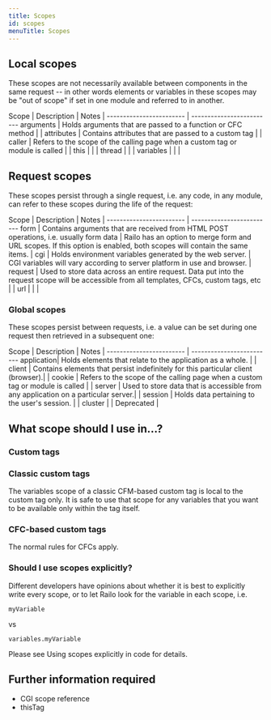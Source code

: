 ```yaml
---
title: Scopes
id: scopes
menuTitle: Scopes
---
```


## Local scopes ##

These scopes are not necessarily available between components in the same request -- in other words elements or variables in these scopes may be "out of scope" if set in one module and referred to in another.

Scope      |                    Description                                                   | Notes |
------------------------   | -------------------------
arguments  |  	Holds arguments that are passed to a function or CFC method                   |        |
attributes |    Contains attributes that are passed to a custom tag                           |        |
caller     |    Refers to the scope of the calling page when a custom tag or module is called |        |
this       |                                                                                  |        |
thread     |                                                                                  |        |
variables  |                                                                                  |        |

## Request scopes ##

These scopes persist through a single request, i.e. any code, in any module, can refer to these scopes during the life of the request:


Scope      |                    Description                                                   | Notes |
------------------------   | -------------------------
form       |  	Contains arguments that are received from HTML POST operations, i.e. usually form data | Railo has an option to merge form and URL scopes. If this option is enabled, both scopes will contain the same items. |
cgi        |    Holds environment variables generated by the web server. |  CGI variables will vary according to server platform in use and browser. |
request    |   Used to store data across an entire request. Data put into the request scope will be accessible from all templates, CFCs, custom tags, etc |        |
url       |                   |        |


### Global scopes ###

These scopes persist between requests, i.e. a value can be set during one request then retrieved in a subsequent one:

Scope      |                    Description                                                   | Notes |
------------------------   | -------------------------
application|  	Holds elements that relate to the application as a whole.                     |        |
client     |   Contains elements that persist indefinitely for this particular client (browser).|        |
cookie     |    Refers to the scope of the calling page when a custom tag or module is called |        |
server     |    Used to store data that is accessible from any application on a particular server.|        |
session    |     Holds data pertaining to the user's session. |        |
cluster    |                                                                                  |    Deprecated |

## What scope should I use in...? ##

### Custom tags ###

### Classic custom tags ###

The variables scope of a classic CFM-based custom tag is local to the custom tag only. It is safe to use that scope for any variables that you want to be available only within the tag itself.


### CFC-based custom tags ###

The normal rules for CFCs apply.

### Should I use scopes explicitly? ###

Different developers have opinions about whether it is best to explicitly write every scope, or to let Railo look for the variable in each scope, i.e.

```lucee
myVariable
```
vs

```lucee
variables.myVariable
```
Please see Using scopes explicitly in code for details. 

## Further information required ##

* CGI scope reference
* thisTag
